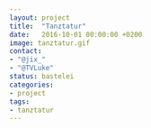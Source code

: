 ```yaml
---
layout: project
title:  "Tanztatur"
date:   2016-10-01 00:00:00 +0200
image: tanztatur.gif
contact:
- "@jix_"
- "@TVLuke"
status: bastelei
categories:
- project
tags:
- tanztatur
---
```

